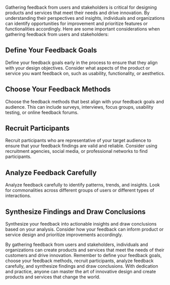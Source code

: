 
Gathering feedback from users and stakeholders is critical for designing products and services that meet their needs and drive innovation. By understanding their perspectives and insights, individuals and organizations can identify opportunities for improvement and prioritize features or functionalities accordingly. Here are some important considerations when gathering feedback from users and stakeholders:

Define Your Feedback Goals
--------------------------

Define your feedback goals early in the process to ensure that they align with your design objectives. Consider what aspects of the product or service you want feedback on, such as usability, functionality, or aesthetics.

Choose Your Feedback Methods
----------------------------

Choose the feedback methods that best align with your feedback goals and audience. This can include surveys, interviews, focus groups, usability testing, or online feedback forums.

Recruit Participants
--------------------

Recruit participants who are representative of your target audience to ensure that your feedback findings are valid and reliable. Consider using recruitment agencies, social media, or professional networks to find participants.

Analyze Feedback Carefully
--------------------------

Analyze feedback carefully to identify patterns, trends, and insights. Look for commonalities across different groups of users or different types of interactions.

Synthesize Findings and Draw Conclusions
----------------------------------------

Synthesize your feedback into actionable insights and draw conclusions based on your analysis. Consider how your feedback can inform product or service design and prioritize improvements accordingly.

By gathering feedback from users and stakeholders, individuals and organizations can create products and services that meet the needs of their customers and drive innovation. Remember to define your feedback goals, choose your feedback methods, recruit participants, analyze feedback carefully, and synthesize findings and draw conclusions. With dedication and practice, anyone can master the art of innovative design and create products and services that change the world.

